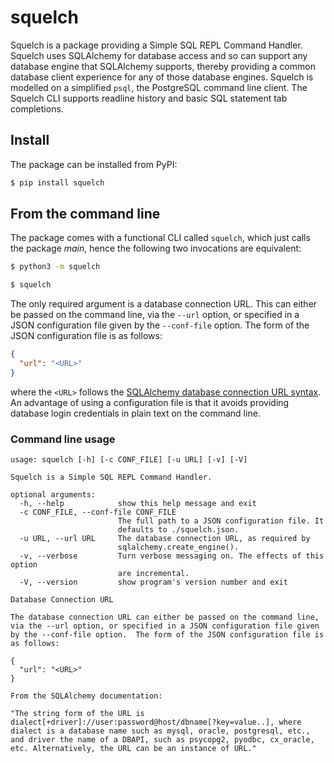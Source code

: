 # squelch

Squelch is a package providing a Simple SQL REPL Command Handler.  Squelch uses SQLAlchemy for database access and so can support any database engine that SQLAlchemy supports, thereby providing a common database client experience for any of those database engines.  Squelch is modelled on a simplified `psql`, the PostgreSQL command line client.  The Squelch CLI supports readline history and basic SQL statement tab completions.

## Install

The package can be installed from PyPI:

```bash
$ pip install squelch
```

## From the command line

The package comes with a functional CLI called `squelch`, which just calls the package *main*, hence the following two invocations are equivalent:

```bash
$ python3 -m squelch
```

```bash
$ squelch
```

The only required argument is a database connection URL.  This can either be passed on the command line, via the `--url` option, or specified in a JSON configuration file given by the `--conf-file` option.  The form of the JSON configuration file is as follows:

```json
{
  "url": "<URL>"
}
```

where the `<URL>` follows the [SQLAlchemy database connection URL syntax](https://docs.sqlalchemy.org/en/20/core/engines.html#database-urls).  An advantage of using a configuration file is that it avoids providing database login credentials in plain text on the command line.

### Command line usage

```
usage: squelch [-h] [-c CONF_FILE] [-u URL] [-v] [-V]

Squelch is a Simple SQL REPL Command Handler.

optional arguments:
  -h, --help            show this help message and exit
  -c CONF_FILE, --conf-file CONF_FILE
                        The full path to a JSON configuration file. It
                        defaults to ./squelch.json.
  -u URL, --url URL     The database connection URL, as required by
                        sqlalchemy.create_engine().
  -v, --verbose         Turn verbose messaging on. The effects of this option
                        are incremental.
  -V, --version         show program's version number and exit

Database Connection URL

The database connection URL can either be passed on the command line, via the --url option, or specified in a JSON configuration file given by the --conf-file option.  The form of the JSON configuration file is as follows:

{
  "url": "<URL>"
}

From the SQLAlchemy documentation:

"The string form of the URL is dialect[+driver]://user:password@host/dbname[?key=value..], where dialect is a database name such as mysql, oracle, postgresql, etc., and driver the name of a DBAPI, such as psycopg2, pyodbc, cx_oracle, etc. Alternatively, the URL can be an instance of URL."
```

